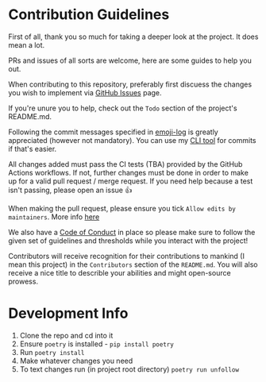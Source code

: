 # Contribution Guidelines

First of all, thank you so much for taking a deeper look at the project. It does mean a lot.  

PRs and issues of all sorts are welcome, here are some guides to help you out.  

When contributing to this repository, preferably first discuess the changes you wish to implement via [GitHub Issues](https://github.com/TechWiz-3/happy-jar-cli/issues) page.

If you're unure you to help, check out the `Todo` section of the project's README.md.  

Following the commit messages specified in [emoji-log](https://github.com/ahmadawais/Emoji-Log) is greatly appreciated (however not mandatory). You can use my [CLI tool](https://github.com/TechWiz-3/git-commit-emojis/) for commits if that's easier.  

All changes added must pass the CI tests (TBA) provided by the GitHub Actions workflows. If not, further changes must be done in order to make up for a valid pull request / merge request. If you need help because a test isn't passing, please open an issue :+1:

When making the pull request, please ensure you tick `Allow edits by maintainers`. More info [here](https://docs.github.com/en/pull-requests/collaborating-with-pull-requests/working-with-forks/allowing-changes-to-a-pull-request-branch-created-from-a-fork)  

We also have a [Code of Conduct](./CODE_OF_CONDUCT.md) in place so please make sure to follow the given set of guidelines and thresholds while you interact with the project!  

Contributors will receive recognition for their contributions to mankind (I mean this project) in the `Contributors` section of the `README.md`. You will also receive a nice title to describle your abilities and might open-source prowess.

# Development Info
1. Clone the repo and cd into it
2. Ensure `poetry` is installed - `pip install poetry`
3. Run `poetry install`
4. Make whatever changes you need
5. To text changes run (in project root directory) `poetry run unfollow`

